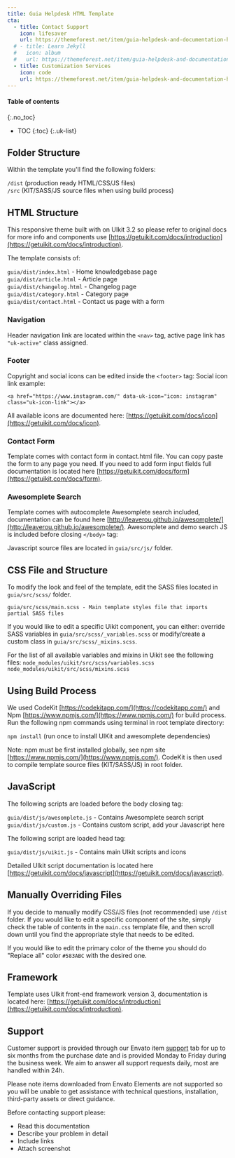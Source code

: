 ```yaml
---
title: Guia Helpdesk HTML Template
cta:
  - title: Contact Support
    icon: lifesaver
    url: https://themeforest.net/item/guia-helpdesk-and-documentation-html5-responsive-template/25254625/support
  # - title: Learn Jekyll
  #   icon: album
  #   url: https://themeforest.net/item/guia-helpdesk-and-documentation-html5-responsive-template/25254625/support
  - title: Customization Services
    icon: code
    url: https://themeforest.net/item/guia-helpdesk-and-documentation-html5-responsive-template/25254625/support
---
```


#### Table of contents
{:.no_toc}
* TOC
{:toc}
{:.uk-list}

## Folder Structure
Within the template you'll find the following folders:

`/dist`    (production ready HTML/CSS/JS files)  
`/src`     (KIT/SASS/JS source files when using build process)


## HTML Structure
This responsive theme built with on UIkit 3.2 so please refer to original docs for more info and components use [https://getuikit.com/docs/introduction](https://getuikit.com/docs/introduction).

The template consists of:

`guia/dist/index.html` - Home knowledgebase page  
`guia/dist/article.html` - Article page  
`guia/dist/changelog.html` - Changelog page  
`guia/dist/category.html` - Category page  
`guia/dist/contact.html` - Contact us page with a form

### Navigation
Header navigation link are located within the `<nav>` tag, active page link has `"uk-active"` class assigned.
 

### Footer
Copyright and social icons can be edited inside the `<footer>` tag:
Social icon link example:
```
<a href="https://www.instagram.com/" data-uk-icon="icon: instagram" class="uk-icon-link"></a>
```

All available icons are documented here: [https://getuikit.com/docs/icon](https://getuikit.com/docs/icon).

### Contact Form
Template comes with contact form in contact.html file. You can copy paste the form to any page you need. If you need to add form input fields full documentation is located here [https://getuikit.com/docs/form](https://getuikit.com/docs/form).

### Awesomplete Search
Template comes with autocomplete Awesomplete search included, documentation can be found here [http://leaverou.github.io/awesomplete/](http://leaverou.github.io/awesomplete/). Awesomplete and demo search JS is included before closing `</body>` tag:
  

Javascript source files are located in `guia/src/js/` folder.

## CSS File and Structure
To modify the look and feel of the template, edit the SASS files located in `guia/src/scss/` folder. 
```
guia/src/scss/main.scss - Main template styles file that imports partial SASS files
```

If you would like to edit a specific Uikit component, you can either: 
override SASS variables in `guia/src/scss/_variables.scss`
or modify/create a custom class in `guia/src/scss/_mixins.scss`.

For the list of all available variables and mixins in Uikit see the following files:
`node_modules/uikit/src/scss/variables.scss`  
`node_modules/uikit/src/scss/mixins.scss`  

## Using Build Process
We used CodeKit [https://codekitapp.com/](https://codekitapp.com/) and Npm [https://www.npmjs.com/](https://www.npmjs.com/) for build process.
Run the following npm commands using terminal in root template directory:

`npm install`   (run once to install UIKit and awesomplete dependencies)

Note: npm must be first installed globally, see npm site [https://www.npmjs.com/](https://www.npmjs.com/).
CodeKit is then used to compile template source files (KIT/SASS/JS) in root folder.

## JavaScript
The following scripts are loaded before the body closing tag:

`guia/dist/js/awesomplete.js` - Contains Awesomplete search script
`guia/dist/js/custom.js` - Contains custom script, add your Javascript here

The following script are loaded head tag:

`guia/dist/js/uikit.js` - Contains main UIkit scripts and icons

Detailed UIkit script documentation is located here [https://getuikit.com/docs/javascript](https://getuikit.com/docs/javascript).

## Manually Overriding Files
If you decide to manually modify CSS/JS files (not recommended) use `/dist` folder. If you would like to edit a specific component of the site, simply check the table of contents in the `main.css` template  file, and then scroll down until you find the appropriate style that needs to be edited.

If you would like to edit the primary color of the theme you should do "Replace all" color `#583ABC` with the desired one.

## Framework
Template uses UIkit front-end framework version 3, documentation is located here: [https://getuikit.com/docs/introduction](https://getuikit.com/docs/introduction).

## Support
Customer support is provided through our Envato item [support](https://themeforest.net/item/guia-helpdesk-and-documentation-html5-responsive-template/25254625/support) tab for up to six months from the purchase date and is provided Monday to Friday during the business week. We aim to answer all support requests daily, most are handled within 24h.

Please note items downloaded from Envato Elements are not supported so you will be unable to get assistance with technical questions, installation, third-party assets or direct guidance.

Before contacting support please:

- Read this documentation
- Describe your problem in detail
- Include links
- Attach screenshot